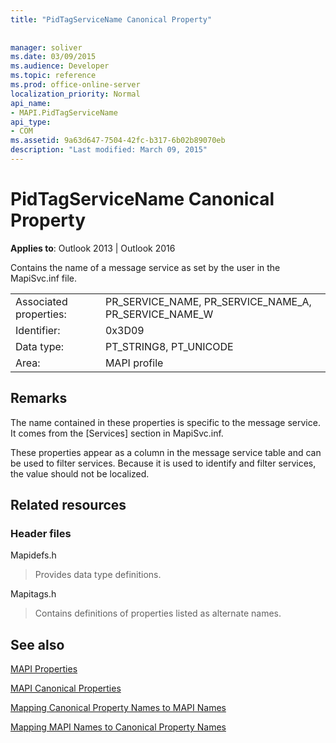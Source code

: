 ```yaml
---
title: "PidTagServiceName Canonical Property"
 
 
manager: soliver
ms.date: 03/09/2015
ms.audience: Developer
ms.topic: reference
ms.prod: office-online-server
localization_priority: Normal
api_name:
- MAPI.PidTagServiceName
api_type:
- COM
ms.assetid: 9a63d647-7504-42fc-b317-6b02b89070eb
description: "Last modified: March 09, 2015"
---
```


# PidTagServiceName Canonical Property

  
  
**Applies to**: Outlook 2013 | Outlook 2016 
  
Contains the name of a message service as set by the user in the MapiSvc.inf file.
  
|||
|:-----|:-----|
|Associated properties:  <br/> |PR_SERVICE_NAME, PR_SERVICE_NAME_A, PR_SERVICE_NAME_W  <br/> |
|Identifier:  <br/> |0x3D09  <br/> |
|Data type:  <br/> |PT_STRING8, PT_UNICODE  <br/> |
|Area:  <br/> |MAPI profile  <br/> |
   
## Remarks

The name contained in these properties is specific to the message service. It comes from the [Services] section in MapiSvc.inf.
  
These properties appear as a column in the message service table and can be used to filter services. Because it is used to identify and filter services, the value should not be localized.
  
## Related resources

### Header files

Mapidefs.h
  
> Provides data type definitions.
    
Mapitags.h
  
> Contains definitions of properties listed as alternate names.
    
## See also



[MAPI Properties](mapi-properties.md)
  
[MAPI Canonical Properties](mapi-canonical-properties.md)
  
[Mapping Canonical Property Names to MAPI Names](mapping-canonical-property-names-to-mapi-names.md)
  
[Mapping MAPI Names to Canonical Property Names](mapping-mapi-names-to-canonical-property-names.md)

